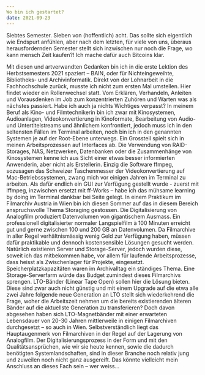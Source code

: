 ```yaml
---
Wo bin ich gestartet?
date: 2021-09-23
---
```


Siebtes Semester. Sieben von (hoffentlich) acht. Das sollte sich eigentlich wie Endspurt anfühlen, aber nach dem letzten, für viele von uns, überaus herausfordernden Semester stellt sich inzwischen nur noch die Frage, wo kann mensch Zeit kaufen?! Ich mache dafür auch Bitcoins klar. 

Mit diesen und artverwandten Gedanken bin ich in die erste Lektion des Herbstsemesters 2021 spaziert – BAIN, oder für Nichteingeweihte, Bibliotheks- und Archivinformatik. 
Direkt von der Lohnarbeit in die Fachhochschule zurück, musste ich nicht zum ersten Mal umstellen. Hier findet wieder ein Rollenwechsel statt. Vom Erklären, Verhandeln, Anleiten und Vorausdenken im Job zum konzentrierten Zuhören und Warten was als nächstes passiert. Habe ich auch ja nichts Wichtiges verpasst? 
In meinem Beruf als Kino- und Filmtechnikerin bin ich zwar mit Kinosystemen, Audioanlagen, Videokonvertierung in Kinoformate, Bearbeitung von Audio- und Untertitelstreams und ähnlichem konfrontiert, jedoch muss ich in den seltensten Fällen im Terminal arbeiten, noch bin ich in den genannten Systemen je auf der Root-Ebene unterwegs. Ein Grossteil spielt sich in meinen Arbeitsprozessen auf Interfaces ab. Die Verwendung von RAID-Storages, NAS, Netzwerken, Datenbanken oder die Zusammenhänge von Kinosystemen kenne ich aus Sicht einer etwas besser informierten Anwenderin, aber nicht als Erstellerin. 
Einzig die Software ffmpeg, sozusagen das Schweizer Taschenmesser der Videokonvertierung auf Mac-Betriebssystemen, zwang mich vor einigen Jahren im Terminal zu arbeiten. Als dafür endlich ein GUI zur Verfügung gestellt wurde - zuerst mit iffmpeg, inzwischen ersetzt mit ff-Works – habe ich das mühsame learning by doing im Terminal dankbar bei Seite gelegt. 
In einem Praktikum im Filmarchiv Austria in Wien bin ich diesen Sommer auf das in diesem Bereich anspruchsvolle Thema Storaging gestossen. Die Digitalisierung von Analogfilm produziert Datenvolumen von gigantischem Ausmass. Ein professionell digitalisierter normaler Langspielfilm à 100 Minuten erreicht gut und gerne zwischen 100 und 200 GB an Datenvolumen. Da Filmarchive in aller Regel verhältnismässig wenig Geld zur Verfügung haben, müssen dafür praktikable und dennoch kostensensible Lösungen gesucht werden. Natürlich existieren Server und Storage-Server, jedoch wurden diese, soweit ich das mitbekommen habe, vor allem für laufende Arbeitsprozesse, dass heisst als Zwischenlager für Projekte, eingesetzt. Speicherplatzkapazitäten waren im Archivalltag ein ständiges Thema. Eine Storage-Serverfarm würde das Budget zumindest dieses Filmarchivs sprengen. LTO-Bänder (Linear Tape Open) sollen hier die Lösung bieten. Diese sind zwar auch nicht günstig und mit einem Upgrade auf die etwa alle zwei Jahre folgende neue Generation an LTO stellt sich wiederkehrend die Frage, woher die Arbeitszeit nehmen um die bereits existierenden älteren Bänder auf die aktuellste Generation zu transferieren? Doch davon abgesehen haben sich LTO-Magnetbänder mit einer erwarteten Lebensdauer von 20-30 Jahren mittlerweile in einigen Filmarchiven durchgesetzt – so auch in Wien. Selbstverständlich liegt das Hauptaugenmerk von Filmarchiven in der Regel auf der Lagerung von Analogfilm. Der Digitalisierungsprozess in der Form und mit den Qualitätsansprüchen, wie wir sie heute kennen, sowie die dadurch benötigten Systemlandschaften, sind in dieser Branche noch relativ jung und zuweilen noch nicht ganz ausgereift. Das könnte vielleicht mein Anschluss an dieses Fach sein – wer weiss…
